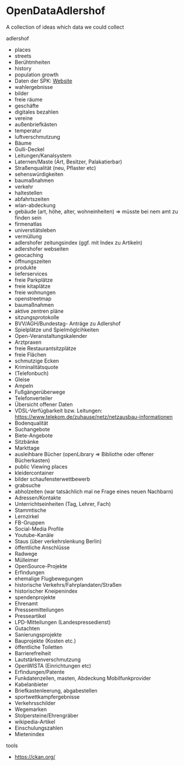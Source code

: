 # OpenDataAdlershof
A collection of ideas which data we could collect


adlershof
- places
- streets
- Berühtmheiten
- history
- population growth
- Daten der SPK: [Website](https://www.berlin.de/ba-treptow-koepenick/politik-und-verwaltung/service-und-organisationseinheiten/sozialraumorientierte-planungskoordination/artikel.101947.php)
- wahlergebnisse
- bilder
- freie räume
- geschäfte
- digitales bezahlen
- vereine
- außenbriefkästen
- temperatur
- luftverschmutzung
- Bäume
- Gulli-Deckel
- Leitungen/Kanalsystem
- Laternen/Maste (Art, Besitzer, Palakatierbar)
- Straßenqualität (neu, Pflaster etc)
- sehenswürdigkeiten
- baumaßnahmen
- verkehr
- haltestellen
- abfahrtszeiten
- wlan-abdeckung
- gebäude (art, höhe, alter, wohneinheiten) => müsste bei nem amt zu finden sein
- firmenatlas
- universtiätsleben
- vermüllung
- adlershofer zeitungsindex (ggf. mit Index zu Artikeln)
- adlershofer webseiten
- geocaching
- öffnungszeiten
- produkte
- lieferservices
- freie Parkplätze
- freie kitaplätze
- freie wohnungen
- openstreetmap
- baumaßnahmen
- aktive zentren pläne
- sitzungsprotokolle
- BVV/AGH/Bundestag- Anträge zu Adlershof
- Spielplätze und Spielmöglcihkeiten
- Open-Veranstaltungskalender
- Arztpraxen
- freie Restaurantsitzplätze
- freie Flächen
- schmutzige Ecken
- Kriminalitätsquote
- (Telefonbuch)
- Gleise
- Ampeln
- Fußgängerüberwege
- Telefonverteiler
- Übersicht offener Daten
- VDSL-Verfügbarkeit bzw. Leitungen: https://www.telekom.de/zuhause/netz/netzausbau-informationen
- Bodenqualität
- Suchangebote
- Biete-Angebote
- Sitzbänke
- Markttage
- ausleihbare Bücher (openLibrary => Bibliothe oder offener Bücherkasten)
- public Viewing places
- kleidercontainer
- bilder schaufensterwettbewerb
- grabsuche
- abholzeiten (war tatsächlich mal ne Frage eines neuen Nachbarn)
- Adressen/Kontakte
- Unterrichtseinheiten (Tag, Lehrer, Fach)
- Stammtische
- Lernzirkel
- FB-Gruppen
- Social-Media Profile
- Youtube-Kanäle
- Staus (über verkehrslenkung Berlin)
- öffentliche Anschlüsse
- Radwege
- Mülleimer
- OpenSource-Projekte
- Erfindungen
- ehemalige Flugbewegungen 
- historische Verkehrs/Fahrplandaten/Straßen
- historischer Kneipenindex
- spendenprojekte
- Ehrenamt
- Presssemitteilungen
- Presseartikel
- LPD-Mitteilungen (Landespressedienst)
- Gutachten
- Sanierungsprojekte
- Bauprojekte (Kosten etc.)
- öffentliche Toiletten
- Barrierefreiheit
- Lautstärkenverschmutzung
- OpenWISTA (Einrichtungen etc)
- Erfindungen/Patente
- Funkdatenzellen, masten, Abdeckung Mobilfunkprovider
- Kabelanbieter
- Briefkastenleerung, abgabestellen
- sportwettkampfergebnisse
- Verkehrsschilder
- Wegemarken
- Stolpersteine/Ehrengräber
- wikipedia-Artikel
- Einschulungszahlen
- Mietenindex


tools
- https://ckan.org/
